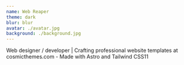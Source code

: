 ```yaml
---
name: Web Reaper
theme: dark
blur: blur
avatar: ./avatar.jpg
background: ./background.jpg
---
```

Web designer / developer | Crafting professional website templates at cosmicthemes.com - Made with Astro and Tailwind CSS11
